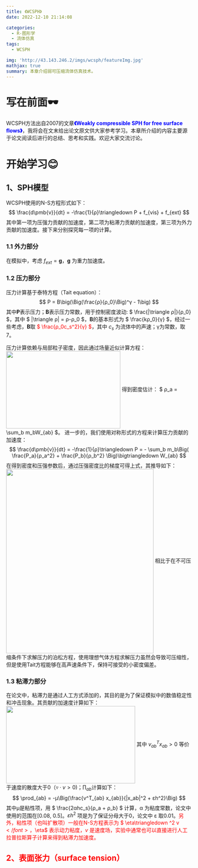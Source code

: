 ```yaml
---
title: 《WCSPH》
date: 2022-12-10 21:14:08

categories:
  - R-图形学
  - 流体仿真
tags:
  - WCSPH

img: 'http://43.143.246.2/imgs/wcsph/featureImg.jpg'
mathjax: true
summary: 本章介绍弱可压缩流体仿真技术。
---
```


# 写在前面🕶️
WCSPH方法出自2007的文章<font color=blue>**《Weakly compressible SPH for free surface flows》**</font>，我将会在文末给出论文原文供大家参考学习。本章所介绍的内容主要源于论文阅读后进行的总结、思考和实践。欢迎大家交流讨论。

# 开始学习😊

## 1、SPH模型
WCSPH使用的N-S方程形式如下：
$$
  \frac{d\pmb{v}}{dt} = -\frac{1}{ρ}\triangledown P + f_{vis} + f_{ext}
$$
其中第一项为压强力贡献的加速度，第二项为粘滞力贡献的加速度，第三项为外力贡献的加速度。接下来分别探究每一项的计算。
### 1.1 外力部分
在模拟中，考虑 $f_{ext} = \pmb{g}$，$\pmb{g}$ 为重力加速度。
### 1.2 压力部分
压力计算基于泰特方程（Tait equation）：
$$
  P = B\big(\Big(\frac{ρ}{ρ_0}\Big)^γ - 1\big)
$$
其中**P**表示压力；**B**表示压力常数，用于控制密度波动: $ \frac{|\triangle ρ|}{ρ_0} $，其中 $ |\triangle ρ| = ρ-ρ_0 $，**B**的基本形式为 $ \frac{kρ_0}{γ} $，经过一些考虑，**B**取<font color=red> $ \frac{ρ_0c_s^2}{γ} $</font>，其中 $c_s$ 为流体中的声速；γ为常数，取7。  
  
压力计算依赖与局部粒子密度，因此通过场量近似计算方程：
<img src='http://43.143.246.2/imgs/wcsph/field_approximate.png' width = "310" height = "210" align=center />
得到密度估计： $ ρ_a = \sum_b m_bW_{ab} $。
进一步的，我们使用对称形式的方程来计算压力贡献的加速度：
$$
  \frac{d\pmb{v}}{dt} = -\frac{1}{ρ}\triangledown P = - \sum_b m_b\Big( \frac{P_a}{ρ_a^2} + \frac{P_b}{ρ_b^2} \Big)\bigtriangledown W_{ab}
$$
在得到密度和压强参数后，通过压强密度比的梯度可得上式，其推导如下：
<img src='http://43.143.246.2/imgs/wcsph/derivation of pressure_acc.png' width = "400" height = "500" align=center />
相比于在不可压缩条件下求解压力的泊松方程，使用理想气体方程求解压力虽然会导致可压缩性，但是使用Tait方程能够在高声速条件下，保持可接受的小密度偏差。

### 1.3 粘滞力部分
在论文中，粘滞力是通过人工方式添加的，其目的是为了保证模拟中的数值稳定性和冲击现象。其贡献的加速度计算如下：
<img src='http://43.143.246.2/imgs/wcsph/vis_acc.png' width = "350" height = "210" align=center />
其中 $v^T_{ab} x_{ab} > 0$ 等价于速度的散度大于0（$\triangledown·v > 0$)；$\prod_{ab}$计算如下：
$$
  \prod_{ab} = -μ\Big(\frac{v^T_{ab} x_{ab}}{|x_ab|^2 + εh^2}\Big)
$$
其中μ是粘性项，用 $ \frac{2αhc_s}{ρ_a + ρ_b} $ 计算，α 为粘度常数，论文中使用的范围在[0.08, 0.5]。${εh}^2$ 项是为了保证分母大于0，论文中 ε 取0.01。<font color=red>另外，粘性项（也叫扩散项）一般在N-S方程表示为 $ \eta\triangledown ^2 v $</font>，$\eta$ 表示动力粘度，$v$ 是速度场，实验中通常也可以直接进行人工拉普拉斯算子计算来得到粘滞力加速度。  
  
## 2、表面张力（surface tension）

